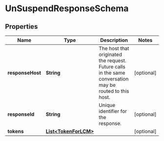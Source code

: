 

# UnSuspendResponseSchema


## Properties

| Name | Type | Description | Notes |
|------------ | ------------- | ------------- | -------------|
|**responseHost** | **String** | The host that originated the request. Future calls in the same conversation may be routed to this host.  |  [optional] |
|**responseId** | **String** | Unique identifier for the response.  |  [optional] |
|**tokens** | [**List&lt;TokenForLCM&gt;**](TokenForLCM.md) |  |  [optional] |



